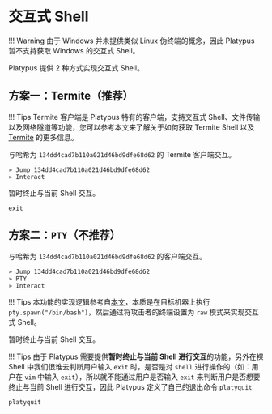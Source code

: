 # 交互式 Shell

!!! Warning
    由于 Windows 并未提供类似 Linux 伪终端的概念，因此 Platypus 暂不支持获取 Windows 的交互式 Shell。

Platypus 提供 2 种方式实现交互式 Shell。

## 方案一：Termite（推荐）

!!! Tips
    Termite 客户端是 Platypus 特有的客户端，支持交互式 Shell、文件传输以及网络隧道等功能，您可以参考本文来了解关于如何获取 Termite Shell 以及 [Termite](./termite.md) 的更多信息。

与哈希为 `134dd4cad7b110a021d46bd9dfe68d62` 的 Termite 客户端交互。

```
» Jump 134dd4cad7b110a021d46bd9dfe68d62
» Interact
```

暂时终止与当前 Shell 交互。

```
exit
```

## 方案二：`PTY`（不推荐）

与哈希为 `134dd4cad7b110a021d46bd9dfe68d62` 的客户端交互。

```
» Jump 134dd4cad7b110a021d46bd9dfe68d62
» PTY
» Interact
```

!!! Tips
    本功能的实现逻辑参考自[本文](https://blog.ropnop.com/upgrading-simple-shells-to-fully-interactive-ttys/)，本质是在目标机器上执行 `pty.spawn("/bin/bash")`，然后通过将攻击者的终端设置为 `raw` 模式来实现交互式 Shell。


暂时终止与当前 Shell 交互。

!!! Tips
    由于 Platypus 需要提供**暂时终止与当前 Shell 进行交互**的功能，另外在裸 Shell 中我们很难去判断用户输入 `exit` 时，是否是对 `shell` 进行操作的（如：用户在 `vim` 中输入 `exit`），所以就不能通过用户是否输入 `exit` 来判断用户是否想要终止与当前 Shell 进行交互，因此 Platypus 定义了自己的退出命令 `platyquit`

```
platyquit
```

